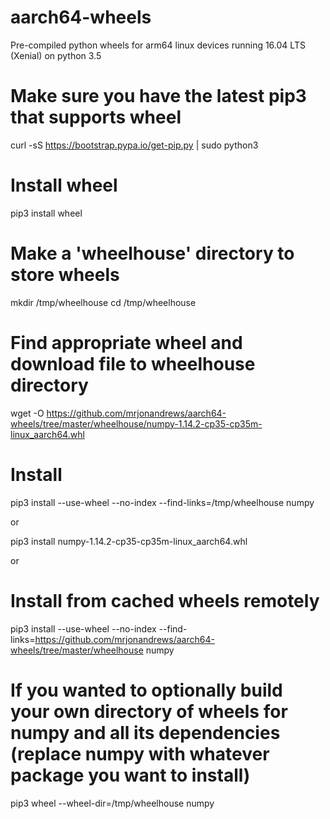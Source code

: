 # aarch64-wheels
Pre-compiled python wheels for arm64 linux devices running 16.04 LTS (Xenial) on python 3.5

# Make sure you have the latest pip3 that supports wheel
curl -sS https://bootstrap.pypa.io/get-pip.py | sudo python3

# Install wheel
pip3 install wheel

# Make a 'wheelhouse' directory to store wheels
mkdir /tmp/wheelhouse
cd /tmp/wheelhouse

# Find appropriate wheel and download file to wheelhouse directory
wget -O https://github.com/mrjonandrews/aarch64-wheels/tree/master/wheelhouse/numpy-1.14.2-cp35-cp35m-linux_aarch64.whl

# Install
pip3 install --use-wheel --no-index --find-links=/tmp/wheelhouse numpy

or

pip3 install numpy-1.14.2-cp35-cp35m-linux_aarch64.whl

or

# Install from cached wheels remotely
pip3 install --use-wheel --no-index --find-links=https://github.com/mrjonandrews/aarch64-wheels/tree/master/wheelhouse numpy

# If you wanted to optionally build your own directory of wheels for numpy and all its dependencies (replace numpy with whatever package you want to install)
pip3 wheel --wheel-dir=/tmp/wheelhouse numpy
